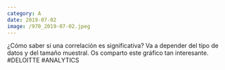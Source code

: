 ```yaml
--- 
category: A 
date: 2019-07-02 
image: /970_2019-07-02.jpeg 
--- 
```


¿Cómo saber si una correlación es significativa? Va a depender del tipo de datos y del tamaño muestral. Os comparto este gráfico tan interesante. #DELOITTE #ANALYTICS